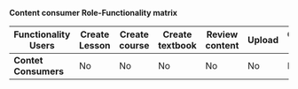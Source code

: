 **Content consumer Role-Functionality matrix**

| Functionality  Users|Create Lesson|Create course|Create textbook|Review content|Upload|Consume content| 
|----------------------|-------------|-------------|---------------|--------------|------|---------------|
|**Contet Consumers**	|No	|No	|No	|No	|No	|No	|
